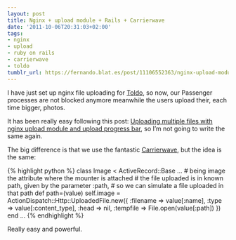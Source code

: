 ```yaml
---
layout: post
title: Nginx + upload module + Rails + Carrierwave
date: '2011-10-06T20:31:03+02:00'
tags:
- nginx
- upload
- ruby on rails
- carrierwave
- toldo
tumblr_url: https://fernando.blat.es/post/11106552363/nginx-upload-module-rails-carrierwave
---
```

I have just set up nginx file uploading for [Toldo](http://thetoldo.com), so now, our Passenger processes are not blocked anymore meanwhile the users upload their, each time bigger, photos.

It has been really easy following this post: [Uploading multiple files with nginx upload module and upload progress bar](http://blog.joshsoftware.com/2010/10/20/uploading-multiple-files-with-nginx-upload-module-and-upload-progress-bar/), so I’m not going to write the same again.

The big difference is that we use the fantastic [Carrierwave](http://carrierwave.rubyforge.org), but the idea is the same:

{% highlight python %}
  class Image < ActiveRecord::Base
    ...
    # being image the attribute where the mounter is attached
    # the file uploaded is in known path, given by the parameter :path, 
    # so we can simulate a file uploaded in that path
    def path=(value)
      self.image = ActionDispatch::Http::UploadedFile.new({
        :filename => value[:name],
        :type => value[:content_type],
        :head => nil,
        :tempfile => File.open(value[:path])
      })
    end
    ...
{% endhighlight %}

Really easy and powerful.
